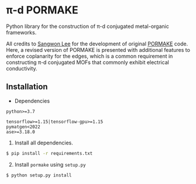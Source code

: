 # π-d PORMAKE

Python library for the construction of π-d conjugated metal-organic frameworks.

All credits to [Sangwon Lee](https://github.com/Sangwon91) for the development of original [PORMAKE](https://github.com/Sangwon91/PORMAKE) code. Here, a revised version of PORMAKE is presented with additional features to enforce coplanarity for the edges, which is a common requirement in constructing π-d conjugated MOFs that commonly exhibit electrical conductivity.

## Installation
* Dependencies

```
python>=3.7
```

```
tensorflow>=1.15|tensorflow-gpu>=1.15
pymatgen<2022
ase>=3.18.0
```

1. Install all dependencies.

```bash
$ pip install -r requirements.txt
```

2. Install `pormake` using `setup.py`

```bash
$ python setup.py install
```
